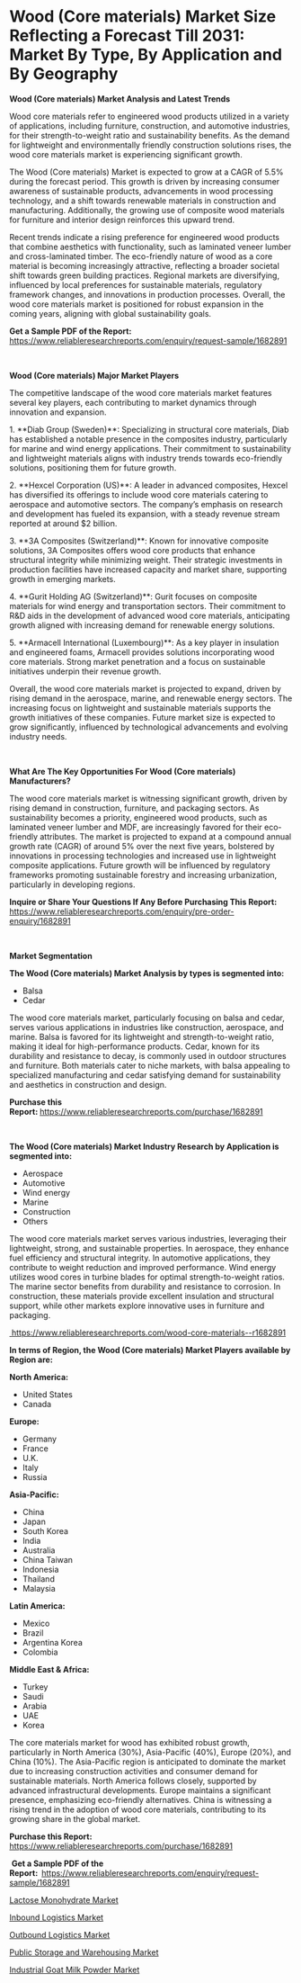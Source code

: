<p><h1>Wood (Core materials) Market Size Reflecting a Forecast Till 2031: Market By Type, By Application and By Geography</h1></p><p><strong>Wood (Core materials) Market Analysis and Latest Trends</strong></p>
<p><p>Wood core materials refer to engineered wood products utilized in a variety of applications, including furniture, construction, and automotive industries, for their strength-to-weight ratio and sustainability benefits. As the demand for lightweight and environmentally friendly construction solutions rises, the wood core materials market is experiencing significant growth.</p><p>The Wood (Core materials) Market is expected to grow at a CAGR of 5.5% during the forecast period. This growth is driven by increasing consumer awareness of sustainable products, advancements in wood processing technology, and a shift towards renewable materials in construction and manufacturing. Additionally, the growing use of composite wood materials for furniture and interior design reinforces this upward trend.</p><p>Recent trends indicate a rising preference for engineered wood products that combine aesthetics with functionality, such as laminated veneer lumber and cross-laminated timber. The eco-friendly nature of wood as a core material is becoming increasingly attractive, reflecting a broader societal shift towards green building practices. Regional markets are diversifying, influenced by local preferences for sustainable materials, regulatory framework changes, and innovations in production processes. Overall, the wood core materials market is positioned for robust expansion in the coming years, aligning with global sustainability goals.</p></p>
<p><strong>Get a Sample PDF of the Report:&nbsp;</strong> <a href="https://www.reliableresearchreports.com/enquiry/request-sample/1682891?utm_campaign=7&utm_medium=2&utm_source=Github&utm_content=ia&utm_term=30122024&utm_id=wood-core-materials">https://www.reliableresearchreports.com/enquiry/request-sample/1682891</a></p>
<p>&nbsp;</p>
<p><strong>Wood (Core materials) Major Market Players</strong></p>
<p><p>The competitive landscape of the wood core materials market features several key players, each contributing to market dynamics through innovation and expansion. </p><p>1. **Diab Group (Sweden)**: Specializing in structural core materials, Diab has established a notable presence in the composites industry, particularly for marine and wind energy applications. Their commitment to sustainability and lightweight materials aligns with industry trends towards eco-friendly solutions, positioning them for future growth.</p><p>2. **Hexcel Corporation (US)**: A leader in advanced composites, Hexcel has diversified its offerings to include wood core materials catering to aerospace and automotive sectors. The company’s emphasis on research and development has fueled its expansion, with a steady revenue stream reported at around $2 billion.</p><p>3. **3A Composites (Switzerland)**: Known for innovative composite solutions, 3A Composites offers wood core products that enhance structural integrity while minimizing weight. Their strategic investments in production facilities have increased capacity and market share, supporting growth in emerging markets.</p><p>4. **Gurit Holding AG (Switzerland)**: Gurit focuses on composite materials for wind energy and transportation sectors. Their commitment to R&D aids in the development of advanced wood core materials, anticipating growth aligned with increasing demand for renewable energy solutions.</p><p>5. **Armacell International (Luxembourg)**: As a key player in insulation and engineered foams, Armacell provides solutions incorporating wood core materials. Strong market penetration and a focus on sustainable initiatives underpin their revenue growth.</p><p>Overall, the wood core materials market is projected to expand, driven by rising demand in the aerospace, marine, and renewable energy sectors. The increasing focus on lightweight and sustainable materials supports the growth initiatives of these companies. Future market size is expected to grow significantly, influenced by technological advancements and evolving industry needs.</p></p>
<p>&nbsp;</p>
<p><strong>What Are The Key Opportunities For Wood (Core materials) Manufacturers?</strong></p>
<p><p>The wood core materials market is witnessing significant growth, driven by rising demand in construction, furniture, and packaging sectors. As sustainability becomes a priority, engineered wood products, such as laminated veneer lumber and MDF, are increasingly favored for their eco-friendly attributes. The market is projected to expand at a compound annual growth rate (CAGR) of around 5% over the next five years, bolstered by innovations in processing technologies and increased use in lightweight composite applications. Future growth will be influenced by regulatory frameworks promoting sustainable forestry and increasing urbanization, particularly in developing regions.</p></p>
<p><strong>Inquire or Share Your Questions If Any Before Purchasing This Report:</strong> <a href="https://www.reliableresearchreports.com/enquiry/pre-order-enquiry/1682891?utm_campaign=7&utm_medium=2&utm_source=Github&utm_content=ia&utm_term=30122024&utm_id=wood-core-materials">https://www.reliableresearchreports.com/enquiry/pre-order-enquiry/1682891</a></p>
<p>&nbsp;</p>
<p><strong>Market Segmentation</strong></p>
<p><strong>The Wood (Core materials) Market Analysis by types is segmented into:</strong></p>
<p><ul><li>Balsa</li><li>Cedar</li></ul></p>
<p><p>The wood core materials market, particularly focusing on balsa and cedar, serves various applications in industries like construction, aerospace, and marine. Balsa is favored for its lightweight and strength-to-weight ratio, making it ideal for high-performance products. Cedar, known for its durability and resistance to decay, is commonly used in outdoor structures and furniture. Both materials cater to niche markets, with balsa appealing to specialized manufacturing and cedar satisfying demand for sustainability and aesthetics in construction and design.</p></p>
<p><strong>Purchase this Report:&nbsp;</strong><a href="https://www.reliableresearchreports.com/purchase/1682891?utm_campaign=7&utm_medium=2&utm_source=Github&utm_content=ia&utm_term=30122024&utm_id=wood-core-materials">https://www.reliableresearchreports.com/purchase/1682891</a></p>
<p>&nbsp;</p>
<p><strong>The Wood (Core materials) Market Industry Research by Application is segmented into:</strong></p>
<p><ul><li>Aerospace</li><li>Automotive</li><li>Wind energy</li><li>Marine</li><li>Construction</li><li>Others</li></ul></p>
<p><p>The wood core materials market serves various industries, leveraging their lightweight, strong, and sustainable properties. In aerospace, they enhance fuel efficiency and structural integrity. In automotive applications, they contribute to weight reduction and improved performance. Wind energy utilizes wood cores in turbine blades for optimal strength-to-weight ratios. The marine sector benefits from durability and resistance to corrosion. In construction, these materials provide excellent insulation and structural support, while other markets explore innovative uses in furniture and packaging.</p></p>
<p><a href="https://www.reliableresearchreports.com/wood-core-materials--r1682891?utm_campaign=7&utm_medium=2&utm_source=Github&utm_content=ia&utm_term=30122024&utm_id=wood-core-materials">&nbsp;https://www.reliableresearchreports.com/wood-core-materials--r1682891</a></p>
<p><strong>In terms of Region, the Wood (Core materials) Market Players available by Region are:</strong></p>
<p>
    <p> <strong> North America: </strong>
        <ul>
            <li>United States</li>
            <li>Canada</li>
        </ul>
        </p> 
    <p> <strong> Europe: </strong>
        <ul>
            <li>Germany</li>
            <li>France</li>
            <li>U.K.</li>
            <li>Italy</li>
            <li>Russia</li>
        </ul>
        </p> 
    <p> <strong> Asia-Pacific: </strong>
        <ul>
            <li>China</li>
            <li>Japan</li>
            <li>South Korea</li>
            <li>India</li>
            <li>Australia</li>
            <li>China Taiwan</li>
            <li>Indonesia</li>
            <li>Thailand</li>
            <li>Malaysia</li>
        </ul>
        </p> 
    <p> <strong> Latin America: </strong>
        <ul>
            <li>Mexico</li>
            <li>Brazil</li>
            <li>Argentina Korea</li>
            <li>Colombia</li>
        </ul>
        </p> 
    <p> <strong> Middle East & Africa: </strong>
        <ul>
            <li>Turkey</li>
            <li>Saudi</li>
            <li>Arabia</li>
            <li>UAE</li>
            <li>Korea</li>
        </ul>
    </p>
    </p>
<p><p>The core materials market for wood has exhibited robust growth, particularly in North America (30%), Asia-Pacific (40%), Europe (20%), and China (10%). The Asia-Pacific region is anticipated to dominate the market due to increasing construction activities and consumer demand for sustainable materials. North America follows closely, supported by advanced infrastructural developments. Europe maintains a significant presence, emphasizing eco-friendly alternatives. China is witnessing a rising trend in the adoption of wood core materials, contributing to its growing share in the global market.</p></p>
<p><strong>Purchase this Report: </strong><a href="https://www.reliableresearchreports.com/purchase/1682891?utm_campaign=7&utm_medium=2&utm_source=Github&utm_content=ia&utm_term=30122024&utm_id=wood-core-materials">https://www.reliableresearchreports.com/purchase/1682891</a></p>
<p>&nbsp;<strong>Get a Sample PDF of the Report:&nbsp;&nbsp;</strong><a href="https://www.reliableresearchreports.com/enquiry/request-sample/1682891?utm_campaign=7&utm_medium=2&utm_source=Github&utm_content=ia&utm_term=30122024&utm_id=wood-core-materials">https://www.reliableresearchreports.com/enquiry/request-sample/1682891</a></p>
<p><strong></strong></p>
<p><p><a href="https://github.com/angelajermaine/Market-Research-Report-List-5/blob/main/lactose-monohydrate-market.md?utm_campaign=7&utm_medium=2&utm_source=Github&utm_content=ia&utm_term=30122024&utm_id=wood-core-materials">Lactose Monohydrate Market</a></p><p><a href="https://github.com/FahadAhmed223/Market-Research-Report-List-1/blob/main/inbound-logistics-market.md?utm_campaign=7&utm_medium=2&utm_source=Github&utm_content=ia&utm_term=30122024&utm_id=wood-core-materials">Inbound Logistics Market</a></p><p><a href="https://github.com/sherikacas30/Market-Research-Report-List-1/blob/main/outbound-logistics-market.md?utm_campaign=7&utm_medium=2&utm_source=Github&utm_content=ia&utm_term=30122024&utm_id=wood-core-materials">Outbound Logistics Market</a></p><p><a href="https://github.com/oliveroste6/Market-Research-Report-List-1/blob/main/public-storage-and-warehousing-market.md?utm_campaign=7&utm_medium=2&utm_source=Github&utm_content=ia&utm_term=30122024&utm_id=wood-core-materials">Public Storage and Warehousing Market</a></p><p><a href="https://github.com/NargisHussain432/Market-Research-Report-List-1/blob/main/industrial-goat-milk-powder-market.md?utm_campaign=7&utm_medium=2&utm_source=Github&utm_content=ia&utm_term=30122024&utm_id=wood-core-materials">Industrial Goat Milk Powder Market</a></p></p>